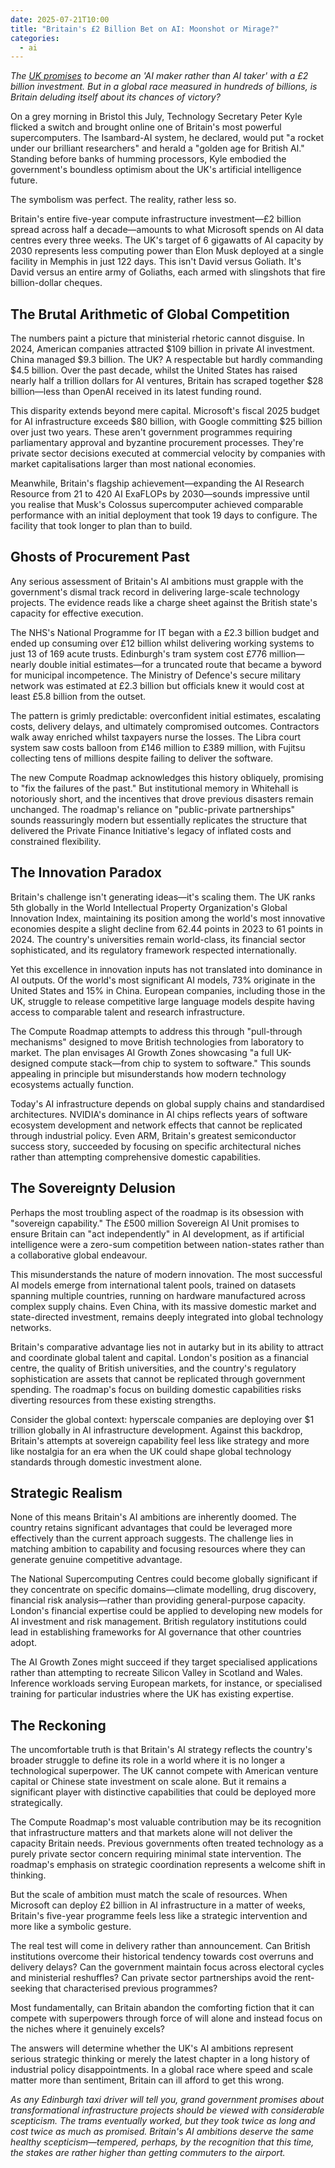 ```yaml
---
date: 2025-07-21T10:00
title: "Britain's £2 Billion Bet on AI: Moonshot or Mirage?"
categories:
  - ai
---
```

_The_ [_UK promises_](https://www.gov.uk/government/publications/uk-compute-roadmap/uk-compute-roadmap) _to become an 'AI maker rather than AI taker' with a £2 billion investment. But in a global race measured in hundreds of billions, is Britain deluding itself about its chances of victory?_

On a grey morning in Bristol this July, Technology Secretary Peter Kyle flicked a switch and brought online one of Britain's most powerful supercomputers. The Isambard-AI system, he declared, would put "a rocket under our brilliant researchers" and herald a "golden age for British AI." Standing before banks of humming processors, Kyle embodied the government's boundless optimism about the UK's artificial intelligence future.

The symbolism was perfect. The reality, rather less so.

Britain's entire five-year compute infrastructure investment—£2 billion spread across half a decade—amounts to what Microsoft spends on AI data centres every three weeks. The UK's target of 6 gigawatts of AI capacity by 2030 represents less computing power than Elon Musk deployed at a single facility in Memphis in just 122 days. This isn't David versus Goliath. It's David versus an entire army of Goliaths, each armed with slingshots that fire billion-dollar cheques.

## The Brutal Arithmetic of Global Competition

The numbers paint a picture that ministerial rhetoric cannot disguise. In 2024, American companies attracted $109 billion in private AI investment. China managed $9.3 billion. The UK? A respectable but hardly commanding $4.5 billion. Over the past decade, whilst the United States has raised nearly half a trillion dollars for AI ventures, Britain has scraped together $28 billion—less than OpenAI received in its latest funding round.

This disparity extends beyond mere capital. Microsoft's fiscal 2025 budget for AI infrastructure exceeds $80 billion, with Google committing $25 billion over just two years. These aren't government programmes requiring parliamentary approval and byzantine procurement processes. They're private sector decisions executed at commercial velocity by companies with market capitalisations larger than most national economies.

Meanwhile, Britain's flagship achievement—expanding the AI Research Resource from 21 to 420 AI ExaFLOPs by 2030—sounds impressive until you realise that Musk's Colossus supercomputer achieved comparable performance with an initial deployment that took 19 days to configure. The facility that took longer to plan than to build.

## Ghosts of Procurement Past

Any serious assessment of Britain's AI ambitions must grapple with the government's dismal track record in delivering large-scale technology projects. The evidence reads like a charge sheet against the British state's capacity for effective execution.

The NHS's National Programme for IT began with a £2.3 billion budget and ended up consuming over £12 billion whilst delivering working systems to just 13 of 169 acute trusts. Edinburgh's tram system cost £776 million—nearly double initial estimates—for a truncated route that became a byword for municipal incompetence. The Ministry of Defence's secure military network was estimated at £2.3 billion but officials knew it would cost at least £5.8 billion from the outset.

The pattern is grimly predictable: overconfident initial estimates, escalating costs, delivery delays, and ultimately compromised outcomes. Contractors walk away enriched whilst taxpayers nurse the losses. The Libra court system saw costs balloon from £146 million to £389 million, with Fujitsu collecting tens of millions despite failing to deliver the software.

The new Compute Roadmap acknowledges this history obliquely, promising to "fix the failures of the past." But institutional memory in Whitehall is notoriously short, and the incentives that drove previous disasters remain unchanged. The roadmap's reliance on "public-private partnerships" sounds reassuringly modern but essentially replicates the structure that delivered the Private Finance Initiative's legacy of inflated costs and constrained flexibility.

## The Innovation Paradox

Britain's challenge isn't generating ideas—it's scaling them. The UK ranks 5th globally in the World Intellectual Property Organization's Global Innovation Index, maintaining its position among the world's most innovative economies despite a slight decline from 62.44 points in 2023 to 61 points in 2024. The country's universities remain world-class, its financial sector sophisticated, and its regulatory framework respected internationally.

Yet this excellence in innovation inputs has not translated into dominance in AI outputs. Of the world's most significant AI models, 73% originate in the United States and 15% in China. European companies, including those in the UK, struggle to release competitive large language models despite having access to comparable talent and research infrastructure.

The Compute Roadmap attempts to address this through "pull-through mechanisms" designed to move British technologies from laboratory to market. The plan envisages AI Growth Zones showcasing "a full UK-designed compute stack—from chip to system to software." This sounds appealing in principle but misunderstands how modern technology ecosystems actually function.

Today's AI infrastructure depends on global supply chains and standardised architectures. NVIDIA's dominance in AI chips reflects years of software ecosystem development and network effects that cannot be replicated through industrial policy. Even ARM, Britain's greatest semiconductor success story, succeeded by focusing on specific architectural niches rather than attempting comprehensive domestic capabilities.

## The Sovereignty Delusion

Perhaps the most troubling aspect of the roadmap is its obsession with "sovereign capability." The £500 million Sovereign AI Unit promises to ensure Britain can "act independently" in AI development, as if artificial intelligence were a zero-sum competition between nation-states rather than a collaborative global endeavour.

This misunderstands the nature of modern innovation. The most successful AI models emerge from international talent pools, trained on datasets spanning multiple countries, running on hardware manufactured across complex supply chains. Even China, with its massive domestic market and state-directed investment, remains deeply integrated into global technology networks.

Britain's comparative advantage lies not in autarky but in its ability to attract and coordinate global talent and capital. London's position as a financial centre, the quality of British universities, and the country's regulatory sophistication are assets that cannot be replicated through government spending. The roadmap's focus on building domestic capabilities risks diverting resources from these existing strengths.

Consider the global context: hyperscale companies are deploying over $1 trillion globally in AI infrastructure development. Against this backdrop, Britain's attempts at sovereign capability feel less like strategy and more like nostalgia for an era when the UK could shape global technology standards through domestic investment alone.

## Strategic Realism

None of this means Britain's AI ambitions are inherently doomed. The country retains significant advantages that could be leveraged more effectively than the current approach suggests. The challenge lies in matching ambition to capability and focusing resources where they can generate genuine competitive advantage.

The National Supercomputing Centres could become globally significant if they concentrate on specific domains—climate modelling, drug discovery, financial risk analysis—rather than providing general-purpose capacity. London's financial expertise could be applied to developing new models for AI investment and risk management. British regulatory institutions could lead in establishing frameworks for AI governance that other countries adopt.

The AI Growth Zones might succeed if they target specialised applications rather than attempting to recreate Silicon Valley in Scotland and Wales. Inference workloads serving European markets, for instance, or specialised training for particular industries where the UK has existing expertise.

## The Reckoning

The uncomfortable truth is that Britain's AI strategy reflects the country's broader struggle to define its role in a world where it is no longer a technological superpower. The UK cannot compete with American venture capital or Chinese state investment on scale alone. But it remains a significant player with distinctive capabilities that could be deployed more strategically.

The Compute Roadmap's most valuable contribution may be its recognition that infrastructure matters and that markets alone will not deliver the capacity Britain needs. Previous governments often treated technology as a purely private sector concern requiring minimal state intervention. The roadmap's emphasis on strategic coordination represents a welcome shift in thinking.

But the scale of ambition must match the scale of resources. When Microsoft can deploy £2 billion in AI infrastructure in a matter of weeks, Britain's five-year programme feels less like a strategic intervention and more like a symbolic gesture.

The real test will come in delivery rather than announcement. Can British institutions overcome their historical tendency towards cost overruns and delivery delays? Can the government maintain focus across electoral cycles and ministerial reshuffles? Can private sector partnerships avoid the rent-seeking that characterised previous programmes?

Most fundamentally, can Britain abandon the comforting fiction that it can compete with superpowers through force of will alone and instead focus on the niches where it genuinely excels?

The answers will determine whether the UK's AI ambitions represent serious strategic thinking or merely the latest chapter in a long history of industrial policy disappointments. In a global race where speed and scale matter more than sentiment, Britain can ill afford to get this wrong.

_As any Edinburgh taxi driver will tell you, grand government promises about transformational infrastructure projects should be viewed with considerable scepticism. The trams eventually worked, but they took twice as long and cost twice as much as promised. Britain's AI ambitions deserve the same healthy scepticism—tempered, perhaps, by the recognition that this time, the stakes are rather higher than getting commuters to the airport._